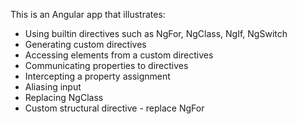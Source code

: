 This is an Angular app that illustrates:
- Using builtin directives such as NgFor, NgClass, NgIf, NgSwitch
- Generating custom directives
- Accessing elements from a custom directives
- Communicating properties to directives
- Intercepting a property assignment
- Aliasing input
- Replacing NgClass
- Custom structural directive - replace NgFor
